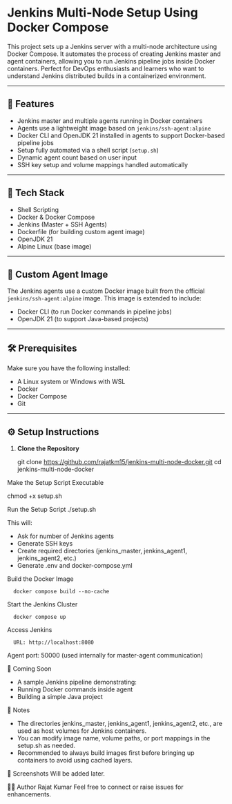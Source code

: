 # Jenkins Multi-Node Setup Using Docker Compose

This project sets up a Jenkins server with a multi-node architecture using Docker Compose. It automates the process of creating Jenkins master and agent containers, allowing you to run Jenkins pipeline jobs inside Docker containers. Perfect for DevOps enthusiasts and learners who want to understand Jenkins distributed builds in a containerized environment.

---

## 🚀 Features

- Jenkins master and multiple agents running in Docker containers
- Agents use a lightweight image based on `jenkins/ssh-agent:alpine`
- Docker CLI and OpenJDK 21 installed in agents to support Docker-based pipeline jobs
- Setup fully automated via a shell script (`setup.sh`)
- Dynamic agent count based on user input
- SSH key setup and volume mappings handled automatically

---

## 🧰 Tech Stack

- Shell Scripting
- Docker & Docker Compose
- Jenkins (Master + SSH Agents)
- Dockerfile (for building custom agent image)
- OpenJDK 21
- Alpine Linux (base image)

---

## 🧱 Custom Agent Image

The Jenkins agents use a custom Docker image built from the official `jenkins/ssh-agent:alpine` image. This image is extended to include:

- Docker CLI (to run Docker commands in pipeline jobs)
- OpenJDK 21 (to support Java-based projects)

---

## 🛠️ Prerequisites

Make sure you have the following installed:

- A Linux system or Windows with WSL
- Docker
- Docker Compose
- Git

---

## ⚙️ Setup Instructions

1. **Clone the Repository**

   git clone https://github.com/rajatkm15/jenkins-multi-node-docker.git
   cd jenkins-multi-node-docker
   
Make the Setup Script Executable

chmod +x setup.sh

Run the Setup Script
./setup.sh

This will:
- Ask for number of Jenkins agents
- Generate SSH keys
- Create required directories (jenkins_master, jenkins_agent1, jenkins_agent2, etc.)
- Generate .env and docker-compose.yml

Build the Docker Image

      docker compose build --no-cache

Start the Jenkins Cluster

      docker compose up

Access Jenkins

      URL: http://localhost:8080 
   Agent port: 50000 (used internally for master-agent communication)

🧪 Coming Soon
- A sample Jenkins pipeline demonstrating:
- Running Docker commands inside agent
- Building a simple Java project

📝 Notes
- The directories jenkins_master, jenkins_agent1, jenkins_agent2, etc., are used as host volumes for Jenkins containers.
- You can modify image name, volume paths, or port mappings in the setup.sh as needed.
- Recommended to always build images first before bringing up containers to avoid using cached layers.

📸 Screenshots
Will be added later.

🙋‍♂️ Author
Rajat Kumar
Feel free to connect or raise issues for enhancements.

